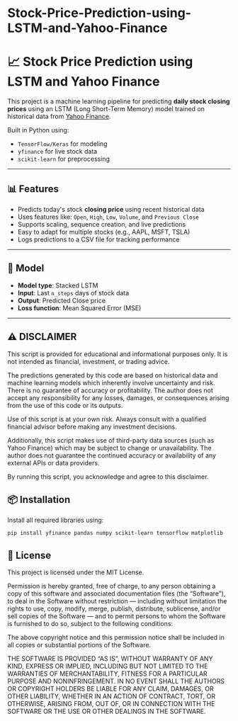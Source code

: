 # Stock-Price-Prediction-using-LSTM-and-Yahoo-Finance

# 📈 Stock Price Prediction using LSTM and Yahoo Finance

This project is a machine learning pipeline for predicting **daily stock closing prices** using an LSTM (Long Short-Term Memory) model trained on historical data from [Yahoo Finance](https://finance.yahoo.com/).

Built in Python using:
- `TensorFlow/Keras` for modeling
- `yfinance` for live stock data
- `scikit-learn` for preprocessing

---

## 📊 Features

- Predicts today's stock **closing price** using recent historical data
- Uses features like: `Open`, `High`, `Low`, `Volume`, and `Previous Close`
- Supports scaling, sequence creation, and live predictions
- Easy to adapt for multiple stocks (e.g., AAPL, MSFT, TSLA)
- Logs predictions to a CSV file for tracking performance

---

## 🧠 Model

- **Model type**: Stacked LSTM
- **Input**: Last `n_steps` days of stock data
- **Output**: Predicted Close price
- **Loss function**: Mean Squared Error (MSE)

---

## ⚠️ DISCLAIMER
This script is provided for educational and informational purposes only. It is not intended as financial, investment, or trading advice.

The predictions generated by this code are based on historical data and machine learning models which inherently involve uncertainty and risk. There is no guarantee of accuracy or profitability. The author does not accept any responsibility for any losses, damages, or consequences arising from the use of this code or its outputs.

Use of this script is at your own risk. Always consult with a qualified financial advisor before making any investment decisions.

Additionally, this script makes use of third-party data sources (such as Yahoo Finance) which may be subject to change or unavailability. The author does not guarantee the continued accuracy or availability of any external APIs or data providers.

By running this script, you acknowledge and agree to this disclaimer.


## 📦 Installation

Install all required libraries using:

```bash
pip install yfinance pandas numpy scikit-learn tensorflow matplotlib
```






## 📄 License

This project is licensed under the MIT License.

Permission is hereby granted, free of charge, to any person obtaining a copy of this software and associated documentation files (the “Software”), to deal in the Software without restriction — including without limitation the rights to use, copy, modify, merge, publish, distribute, sublicense, and/or sell copies of the Software — and to permit persons to whom the Software is furnished to do so, subject to the following conditions:

The above copyright notice and this permission notice shall be included in all copies or substantial portions of the Software.

THE SOFTWARE IS PROVIDED “AS IS”, WITHOUT WARRANTY OF ANY KIND, EXPRESS OR IMPLIED, INCLUDING BUT NOT LIMITED TO THE WARRANTIES OF MERCHANTABILITY, FITNESS FOR A PARTICULAR PURPOSE AND NONINFRINGEMENT.
IN NO EVENT SHALL THE AUTHORS OR COPYRIGHT HOLDERS BE LIABLE FOR ANY CLAIM, DAMAGES, OR OTHER LIABILITY, WHETHER IN AN ACTION OF CONTRACT, TORT, OR OTHERWISE, ARISING FROM, OUT OF, OR IN CONNECTION WITH THE SOFTWARE OR THE USE OR OTHER DEALINGS IN THE SOFTWARE.
